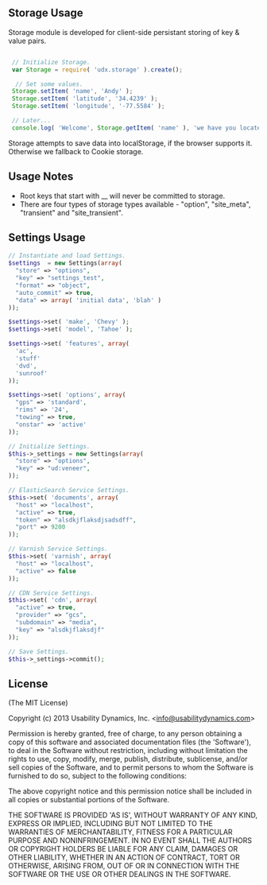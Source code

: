 ## Storage Usage
Storage module is developed for client-side persistant storing of key & value pairs.

```javascript

 // Initialize Storage.
 var Storage = require( 'udx.storage' ).create();

  // Set some values.
 Storage.setItem( 'name', 'Andy' );
 Storage.setItem( 'latitude', '34.4239' );
 Storage.setItem( 'longitude', '-77.5584' );

 // Later...
 console.log( 'Welcome', Storage.getItem( 'name' ), 'we have you located at', Storage.getItem( 'latitude' ), ', ', Storage.getItem( 'longitude' ) );

```

Storage attempts to save data into localStorage, if the browser supports it. Otherwise we fallback to Cookie storage.

## Usage Notes
* Root keys that start with __ will never be committed to storage.
* There are four types of storage types available - "option", "site_meta", "transient" and "site_transient".

## Settings Usage

```php
// Instantiate and load Settings.
$settings  = new Settings(array(
  "store" => "options",
  "key" => "settings_test",
  "format" => "object",
  "auto_commit" => true,
  "data" => array( 'initial data', 'blah' )
));

$settings->set( 'make', 'Chevy' );
$settings->set( 'model', 'Tahoe' );

$settings->set( 'features', array(
  'ac',
  'stuff'
  'dvd',
  'sunroof'
));

$settings->set( 'options', array(
  "gps" => 'standard',
  "rims" => '24',
  "towing" => true,
  "onstar" => 'active'
));
```

```php
// Initialize Settings.
$this->_settings = new Settings(array(
  "store" => "options",
  "key" => "ud:veneer",
));

// ElasticSearch Service Settings.
$this->set( 'documents', array(
  "host" => "localhost",
  "active" => true,
  "token" => "alsdkjflaksdjsadsdff",
  "port" => 9200
));

// Varnish Service Settings.
$this->set( 'varnish', array(
  "host" => "localhost",
  "active" => false
));

// CDN Service Settings.
$this->set( 'cdn', array(
  "active" => true,
  "provider" => "gcs",
  "subdomain" => "media",
  "key" => "alsdkjflaksdjf"
));

// Save Settings.
$this->_settings->commit();
```

## License

(The MIT License)

Copyright (c) 2013 Usability Dynamics, Inc. &lt;info@usabilitydynamics.com&gt;

Permission is hereby granted, free of charge, to any person obtaining
a copy of this software and associated documentation files (the
'Software'), to deal in the Software without restriction, including
without limitation the rights to use, copy, modify, merge, publish,
distribute, sublicense, and/or sell copies of the Software, and to
permit persons to whom the Software is furnished to do so, subject to
the following conditions:

The above copyright notice and this permission notice shall be
included in all copies or substantial portions of the Software.

THE SOFTWARE IS PROVIDED 'AS IS', WITHOUT WARRANTY OF ANY KIND,
EXPRESS OR IMPLIED, INCLUDING BUT NOT LIMITED TO THE WARRANTIES OF
MERCHANTABILITY, FITNESS FOR A PARTICULAR PURPOSE AND NONINFRINGEMENT.
IN NO EVENT SHALL THE AUTHORS OR COPYRIGHT HOLDERS BE LIABLE FOR ANY
CLAIM, DAMAGES OR OTHER LIABILITY, WHETHER IN AN ACTION OF CONTRACT,
TORT OR OTHERWISE, ARISING FROM, OUT OF OR IN CONNECTION WITH THE
SOFTWARE OR THE USE OR OTHER DEALINGS IN THE SOFTWARE.

